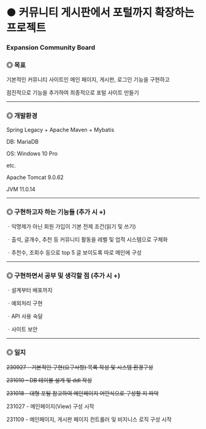 # ● 커뮤니티 게시판에서 포털까지 확장하는 프로젝트

### Expansion Community Board

### ◎ 목표
기본적인 커뮤니티 사이트인 메인 페이지, 게시판, 로그인 기능을 구현하고 

점진적으로 기능을 추가하여 최종적으로 포털 사이트 만들기

---
### ◎ 개발환경
Spring Legacy + Apache Maven + Mybatis

DB: MariaDB

OS: Windows 10 Pro

etc.

Apache Tomcat 9.0.62

JVM 11.0.14

---


### ◎ 구현하고자 하는 기능들 (추가 시 +)
ㆍ익명제가 아닌 회원 가입이 기본 전제 조건(읽기 및 쓰기)

ㆍ출석, 글개수, 추천 등 커뮤니티 활동을 레벨 및 업적 시스템으로 구체화

ㆍ추천수, 조회수 등으로 top 5 글 보이도록 따로 메인에 구성


---


### ◎ 구현하면서 공부 및 생각할 점 (추가 시 +)
ㆍ설계부터 배포까지

ㆍ예외처리 구현

ㆍAPI 사용 숙달

ㆍ사이트 보안

---

### ◎ 일지
~~230927 - 기본적인 구현(요구사항) 목록 작성 및 시스템 환경구성~~

~~231010 - DB 테이블 설계 및 ddl 작성~~

~~231018 - 대형 포털 참고하여 메인페이지 어떤식으로 구성할 지 파악~~

231027 - 메인페이지(View) 구성 시작

231109 - 메인페이지, 게시판 페이지 컨트롤러 및 비지니스 로직 구성 시작

